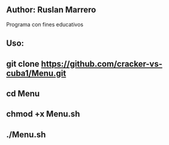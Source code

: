 Author: Ruslan Marrero
-----------------------------------
Programa con fines educativos

Uso:
------
git clone https://github.com/cracker-vs-cuba1/Menu.git
-------------------------------------------------------
cd Menu
----------
chmod +x Menu.sh
---------------
./Menu.sh
---------
